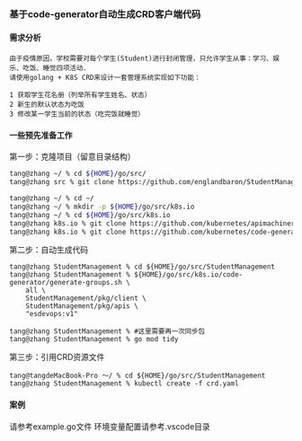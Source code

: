 ### 基于code-generator自动生成CRD客户端代码

#### 需求分析
```
由于疫情原因，学校需要对每个学生(Student)进行封闭管理，只允许学生从事：学习、娱乐、吃饭、睡觉四项活动.
请使用golang + K8S CRD来设计一套管理系统实现如下功能：

1 获取学生花名册（列举所有学生姓名、状态）
2 新生的默认状态为吃饭
3 修改某一学生当前的状态（吃完饭就睡觉）
```
#### 一些预先准备工作

第一步：克隆项目（留意目录结构）
```bash
tang@zhang ~/ % cd ${HOME}/go/src/
tang@zhang src % git clone https://github.com/englandbaron/StudentManagement

tang@zhang ~/ % cd ~/
tang@zhang ~/ % mkdir -p ${HOME}/go/src/k8s.io
tang@zhang ~/ % cd ${HOME}/go/src/k8s.io
tang@zhang k8s.io % git clone https://github.com/kubernetes/apimachinery
tang@zhang k8s.io % git clone https://github.com/kubernetes/code-generator
```

第二步：自动生成代码
```
tang@zhang StudentManagement % cd ${HOME}/go/src/StudentManagement
tang@zhang StudentManagement % ${HOME}/go/src/k8s.io/code-generator/generate-groups.sh \
    all \
    StudentManagement/pkg/client \
    StudentManagement/pkg/apis \
    "esdevops:v1"

tang@zhang StudentManagement % #这里需要再一次同步包
tang@zhang StudentManagement % go mod tidy
```

第三步：引用CRD资源文件
```
tang@tangdeMacBook-Pro ～/ % cd ${HOME}/go/src/StudentManagement
tang@zhang StudentManagement % kubectl create -f crd.yaml
```

#### 案例

请参考example.go文件
环境变量配置请参考.vscode目录